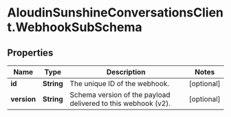 # AloudinSunshineConversationsClient.WebhookSubSchema

## Properties

Name | Type | Description | Notes
------------ | ------------- | ------------- | -------------
**id** | **String** | The unique ID of the webhook. | [optional] 
**version** | **String** | Schema version of the payload delivered to this webhook (v2). | [optional] 


